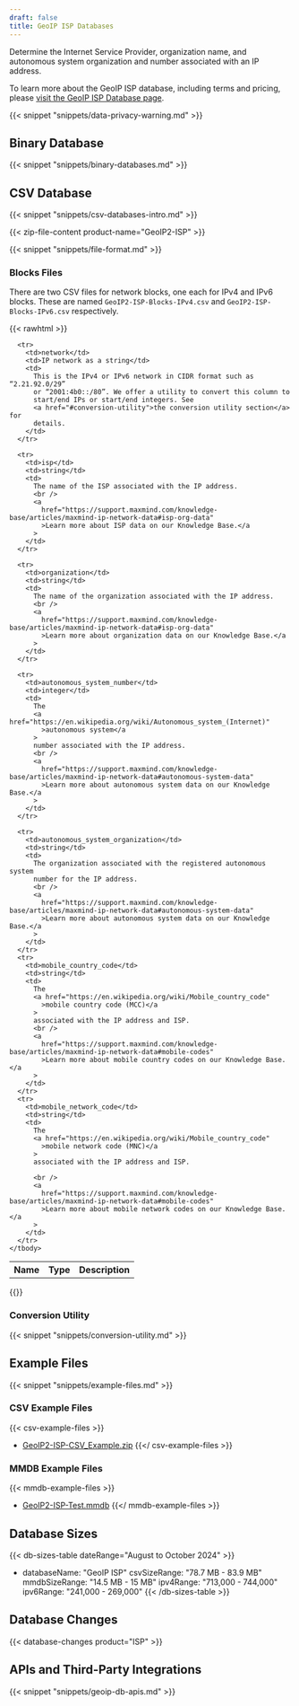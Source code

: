 ```yaml
---
draft: false
title: GeoIP ISP Databases
---
```


Determine the Internet Service Provider, organization name, and autonomous
system organization and number associated with an IP address.

To learn more about the GeoIP ISP database, including terms and pricing, please
[visit the GeoIP ISP Database page](https://www.maxmind.com/en/geoip2-isp-database).

{{< snippet "snippets/data-privacy-warning.md" >}}

## Binary Database

{{< snippet "snippets/binary-databases.md" >}}

## CSV Database

{{< snippet "snippets/csv-databases-intro.md" >}}

{{< zip-file-content product-name="GeoIP2-ISP" >}}

{{< snippet "snippets/file-format.md" >}}

### Blocks Files

There are two CSV files for network blocks, one each for IPv4 and IPv6 blocks.
These are named `GeoIP2-ISP-Blocks-IPv4.csv` and `GeoIP2-ISP-Blocks-IPv6.csv`
respectively.

{{< rawhtml >}}

<div class="table">
  <table>
    <tbody>
      <tr>
        <th>Name</th>
        <th>Type</th>
        <th>Description</th>
      </tr>

      <tr>
        <td>network</td>
        <td>IP network as a string</td>
        <td>
          This is the IPv4 or IPv6 network in CIDR format such as “2.21.92.0/29”
          or “2001:4b0::/80”. We offer a utility to convert this column to
          start/end IPs or start/end integers. See
          <a href="#conversion-utility">the conversion utility section</a> for
          details.
        </td>
      </tr>

      <tr>
        <td>isp</td>
        <td>string</td>
        <td>
          The name of the ISP associated with the IP address.
          <br />
          <a
            href="https://support.maxmind.com/knowledge-base/articles/maxmind-ip-network-data#isp-org-data"
            >Learn more about ISP data on our Knowledge Base.</a
          >
        </td>
      </tr>

      <tr>
        <td>organization</td>
        <td>string</td>
        <td>
          The name of the organization associated with the IP address.
          <br />
          <a
            href="https://support.maxmind.com/knowledge-base/articles/maxmind-ip-network-data#isp-org-data"
            >Learn more about organization data on our Knowledge Base.</a
          >
        </td>
      </tr>

      <tr>
        <td>autonomous_system_number</td>
        <td>integer</td>
        <td>
          The
          <a href="https://en.wikipedia.org/wiki/Autonomous_system_(Internet)"
            >autonomous system</a
          >
          number associated with the IP address.
          <br />
          <a
            href="https://support.maxmind.com/knowledge-base/articles/maxmind-ip-network-data#autonomous-system-data"
            >Learn more about autonomous system data on our Knowledge Base.</a
          >
        </td>
      </tr>

      <tr>
        <td>autonomous_system_organization</td>
        <td>string</td>
        <td>
          The organization associated with the registered autonomous system
          number for the IP address.
          <br />
          <a
            href="https://support.maxmind.com/knowledge-base/articles/maxmind-ip-network-data#autonomous-system-data"
            >Learn more about autonomous system data on our Knowledge Base.</a
          >
        </td>
      </tr>
      <tr>
        <td>mobile_country_code</td>
        <td>string</td>
        <td>
          The
          <a href="https://en.wikipedia.org/wiki/Mobile_country_code"
            >mobile country code (MCC)</a
          >
          associated with the IP address and ISP.
          <br />
          <a
            href="https://support.maxmind.com/knowledge-base/articles/maxmind-ip-network-data#mobile-codes"
            >Learn more about mobile country codes on our Knowledge Base.</a
          >
        </td>
      </tr>
      <tr>
        <td>mobile_network_code</td>
        <td>string</td>
        <td>
          The
          <a href="https://en.wikipedia.org/wiki/Mobile_country_code"
            >mobile network code (MNC)</a
          >
          associated with the IP address and ISP.

          <br />
          <a
            href="https://support.maxmind.com/knowledge-base/articles/maxmind-ip-network-data#mobile-codes"
            >Learn more about mobile network codes on our Knowledge Base.</a
          >
        </td>
      </tr>
    </tbody>
  </table>
</div>
{{</ rawhtml >}}

### Conversion Utility

{{< snippet "snippets/conversion-utility.md" >}}

## Example Files

{{< snippet "snippets/example-files.md" >}}

### CSV Example Files

{{< csv-example-files >}}

- [GeoIP2-ISP-CSV_Example.zip](/static/GeoIP2-ISP-CSV_Example.zip)
  {{</ csv-example-files >}}

### MMDB Example Files

{{< mmdb-example-files >}}

- [GeoIP2-ISP-Test.mmdb](https://github.com/maxmind/MaxMind-DB/blob/main/test-data/GeoIP2-ISP-Test.mmdb)
  {{</ mmdb-example-files >}}

## Database Sizes

<!-- prettier-ignore-start -->

{{< db-sizes-table dateRange="August to October 2024" >}}
- databaseName: "GeoIP ISP"
  csvSizeRange: "78.7 MB - 83.9 MB"
  mmdbSizeRange: "14.5 MB - 15 MB"
  ipv4Range: "713,000 - 744,000"
  ipv6Range: "241,000 - 269,000"
{{< /db-sizes-table >}}

<!-- prettier-ignore-end -->

## Database Changes

{{< database-changes product="ISP" >}}

## APIs and Third-Party Integrations

{{< snippet "snippets/geoip-db-apis.md" >}}
